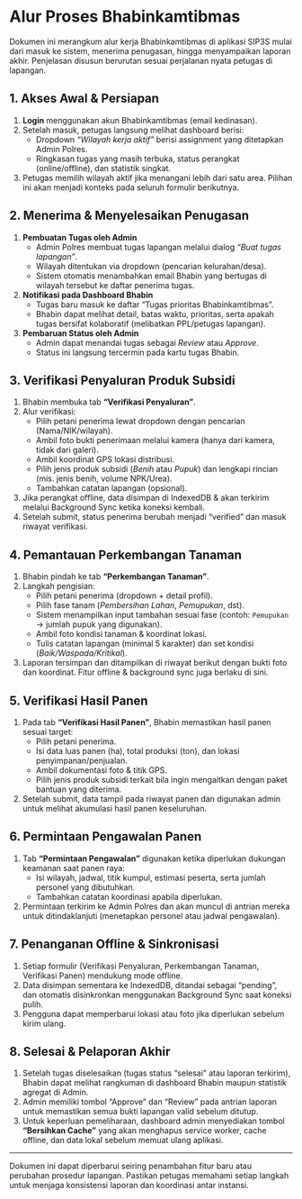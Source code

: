 # Alur Proses Bhabinkamtibmas

Dokumen ini merangkum alur kerja Bhabinkamtibmas di aplikasi SIP3S mulai dari masuk ke sistem, menerima penugasan, hingga menyampaikan laporan akhir. Penjelasan disusun berurutan sesuai perjalanan nyata petugas di lapangan.

## 1. Akses Awal & Persiapan
1. **Login** menggunakan akun Bhabinkamtibmas (email kedinasan).  
2. Setelah masuk, petugas langsung melihat dashboard berisi:  
   - Dropdown _“Wilayah kerja aktif”_ berisi assignment yang ditetapkan Admin Polres.  
   - Ringkasan tugas yang masih terbuka, status perangkat (online/offline), dan statistik singkat.
3. Petugas memilih wilayah aktif jika menangani lebih dari satu area. Pilihan ini akan menjadi konteks pada seluruh formulir berikutnya.

## 2. Menerima & Menyelesaikan Penugasan
1. **Pembuatan Tugas oleh Admin**  
   - Admin Polres membuat tugas lapangan melalui dialog _“Buat tugas lapangan”_.  
   - Wilayah ditentukan via dropdown (pencarian kelurahan/desa).  
   - Sistem otomatis menambahkan email Bhabin yang bertugas di wilayah tersebut ke daftar penerima tugas.
2. **Notifikasi pada Dashboard Bhabin**  
   - Tugas baru masuk ke daftar “Tugas prioritas Bhabinkamtibmas”.  
   - Bhabin dapat melihat detail, batas waktu, prioritas, serta apakah tugas bersifat kolaboratif (melibatkan PPL/petugas lapangan).
3. **Pembaruan Status oleh Admin**  
   - Admin dapat menandai tugas sebagai _Review_ atau _Approve_.  
   - Status ini langsung tercermin pada kartu tugas Bhabin.

## 3. Verifikasi Penyaluran Produk Subsidi
1. Bhabin membuka tab **“Verifikasi Penyaluran”**.  
2. Alur verifikasi:
   - Pilih petani penerima lewat dropdown dengan pencarian (Nama/NIK/wilayah).  
   - Ambil foto bukti penerimaan melalui kamera (hanya dari kamera, tidak dari galeri).  
   - Ambil koordinat GPS lokasi distribusi.  
   - Pilih jenis produk subsidi (_Benih_ atau _Pupuk_) dan lengkapi rincian (mis. jenis benih, volume NPK/Urea).  
   - Tambahkan catatan lapangan (opsional).  
3. Jika perangkat offline, data disimpan di IndexedDB & akan terkirim melalui Background Sync ketika koneksi kembali.
4. Setelah submit, status penerima berubah menjadi “verified” dan masuk riwayat verifikasi.

## 4. Pemantauan Perkembangan Tanaman
1. Bhabin pindah ke tab **“Perkembangan Tanaman”**.  
2. Langkah pengisian:
   - Pilih petani penerima (dropdown + detail profil).  
   - Pilih fase tanam (_Pembersihan Lahan_, _Pemupukan_, dst).  
   - Sistem menampilkan input tambahan sesuai fase (contoh: `Pemupukan` → jumlah pupuk yang digunakan).  
   - Ambil foto kondisi tanaman & koordinat lokasi.  
   - Tulis catatan lapangan (minimal 5 karakter) dan set kondisi (_Baik/Waspada/Kritikal_).  
3. Laporan tersimpan dan ditampilkan di riwayat berikut dengan bukti foto dan koordinat. Fitur offline & background sync juga berlaku di sini.

## 5. Verifikasi Hasil Panen
1. Pada tab **“Verifikasi Hasil Panen”**, Bhabin memastikan hasil panen sesuai target:  
   - Pilih petani penerima.  
   - Isi data luas panen (ha), total produksi (ton), dan lokasi penyimpanan/penjualan.  
   - Ambil dokumentasi foto & titik GPS.  
   - Pilih jenis produk subsidi terkait bila ingin mengaitkan dengan paket bantuan yang diterima.
2. Setelah submit, data tampil pada riwayat panen dan digunakan admin untuk melihat akumulasi hasil panen keseluruhan.

## 6. Permintaan Pengawalan Panen
1. Tab **“Permintaan Pengawalan”** digunakan ketika diperlukan dukungan keamanan saat panen raya:  
   - Isi wilayah, jadwal, titik kumpul, estimasi peserta, serta jumlah personel yang dibutuhkan.  
   - Tambahkan catatan koordinasi apabila diperlukan.
2. Permintaan terkirim ke Admin Polres dan akan muncul di antrian mereka untuk ditindaklanjuti (menetapkan personel atau jadwal pengawalan).

## 7. Penanganan Offline & Sinkronisasi
1. Setiap formulir (Verifikasi Penyaluran, Perkembangan Tanaman, Verifikasi Panen) mendukung mode offline.  
2. Data disimpan sementara ke IndexedDB, ditandai sebagai “pending”, dan otomatis disinkronkan menggunakan Background Sync saat koneksi pulih.  
3. Pengguna dapat memperbarui lokasi atau foto jika diperlukan sebelum kirim ulang.

## 8. Selesai & Pelaporan Akhir
1. Setelah tugas diselesaikan (tugas status “selesai” atau laporan terkirim), Bhabin dapat melihat rangkuman di dashboard Bhabin maupun statistik agregat di Admin.  
2. Admin memiliki tombol “Approve” dan “Review” pada antrian laporan untuk memastikan semua bukti lapangan valid sebelum ditutup.  
3. Untuk keperluan pemeliharaan, dashboard admin menyediakan tombol **“Bersihkan Cache”** yang akan menghapus service worker, cache offline, dan data lokal sebelum memuat ulang aplikasi.

---
Dokumen ini dapat diperbarui seiring penambahan fitur baru atau perubahan prosedur lapangan. Pastikan petugas memahami setiap langkah untuk menjaga konsistensi laporan dan koordinasi antar instansi. 
